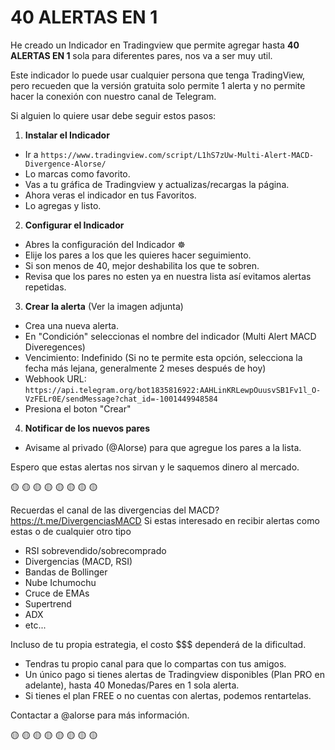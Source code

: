 # 40 ALERTAS EN 1
He creado un Indicador en Tradingview que permite agregar hasta **40 ALERTAS EN 1** sola para diferentes pares, nos va a ser muy util.

Este indicador lo puede usar cualquier persona que tenga TradingView, pero recueden que la versión gratuita solo permite 1 alerta y no permite hacer la conexión con nuestro canal de Telegram.

Si alguien lo quiere usar debe seguir estos pasos:

1. **Instalar el Indicador**
- Ir a `https://www.tradingview.com/script/L1hS7zUw-Multi-Alert-MACD-Divergence-Alorse/`
- Lo marcas como favorito.
- Vas a tu gráfica de Tradingview y actualizas/recargas la página.
- Ahora veras el indicador en tus Favoritos.
- Lo agregas y listo.

2. **Configurar el Indicador**
- Abres la configuración del Indicador ☸ 
- Elije los pares a los que les quieres hacer seguimiento.
- Si son menos de 40, mejor deshabilita los que te sobren.
- Revisa que los pares no esten ya en nuestra lista así evitamos alertas repetidas.

3. **Crear la alerta** (Ver la imagen adjunta)
- Crea una nueva alerta.
- En "Condición" seleccionas el nombre del indicador (Multi Alert MACD Diveregences)
- Vencimiento: Indefinido (Si no te permite esta opción, selecciona la fecha más lejana, generalmente 2 meses después de hoy)
- Webhook URL: `https://api.telegram.org/bot1835816922:AAHLinKRLewpOuusvSB1Fv1l_O-VzFELr0E/sendMessage?chat_id=-1001449948584`
- Presiona el boton "Crear"

4. **Notificar de los nuevos pares**
- Avisame al privado (@Alorse) para que agregue los pares a la lista.

Espero que estas alertas nos sirvan y le saquemos dinero al mercado.

🟡   🟡   🟡   🟡    🟡   🟡   🟡   🟡

Recuerdas el canal de las divergencias del MACD? https://t.me/DivergenciasMACD
Si estas interesado en recibir alertas como estas o de cualquier otro tipo

- RSI sobrevendido/sobrecomprado
- Divergencias (MACD, RSI)
- Bandas de Bollinger
- Nube Ichumochu
- Cruce de EMAs
- Supertrend
- ADX
- etc...

Incluso de tu propia estrategia, el costo $$$ dependerá de la dificultad.

- Tendras tu propio canal para que lo compartas con tus amigos.
- Un único pago si tienes alertas de Tradingview disponibles (Plan PRO en adelante), hasta 40 Monedas/Pares en 1 sola alerta.
- Si tienes el plan FREE o no cuentas con alertas, podemos rentartelas.

Contactar a @alorse para más información.

🟡   🟡   🟡   🟡    🟡   🟡   🟡   🟡